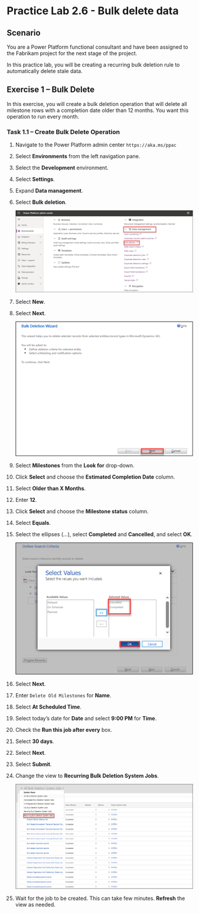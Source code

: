 # Practice Lab 2.6 - Bulk delete data

## Scenario

You are a Power Platform functional consultant and have been assigned to the Fabrikam project for the next stage of the project.

In this practice lab, you will be creating a recurring bulk deletion rule to automatically delete stale data.

## Exercise 1 – Bulk Delete

In this exercise, you will create a bulk deletion operation that will delete all milestone rows with a completion date older than 12 months. You want this operation to run every month.

### Task 1.1 – Create Bulk Delete Operation

1. Navigate to the Power Platform admin center `https://aka.ms/ppac`

1. Select **Environments** from the left navigation pane.

1. Select the **Development** environment.

1. Select **Settings**.

1. Expand **Data management**.

1. Select **Bulk deletion**.

    ![](../media/mod-02;lab-06(1).png)

1. Select **New**.

1. Select **Next**.

    ![](../media/mod-02;lab-06(2).png)

1. Select **Milestones** from the **Look for** drop-down.

1. Click **Select** and choose the **Estimated Completion Date** column.

1. Select **Older than X Months**.

1. Enter **12**.

1. Click **Select** and choose the **Milestone status** column.

1. Select **Equals**.

1. Select the ellipses (...), select **Completed** and **Cancelled**, and select **OK**.

    ![](../media/mod-02;lab-06(3).png)

1. Select **Next**.

1. Enter `Delete Old Milestones` for **Name**.

1. Select **At Scheduled Time**.

1. Select today’s date for **Date** and select **9:00 PM** for **Time**.

1. Check the **Run this job after every** box.

1. Select **30 days**.

1. Select **Next**.

1. Select **Submit**.

1. Change the view to **Recurring Bulk Deletion System Jobs**.

    ![](../media/mod-02;lab-06(5).png)

1. Wait for the job to be created. This can take few minutes. **Refresh** the view as needed.

